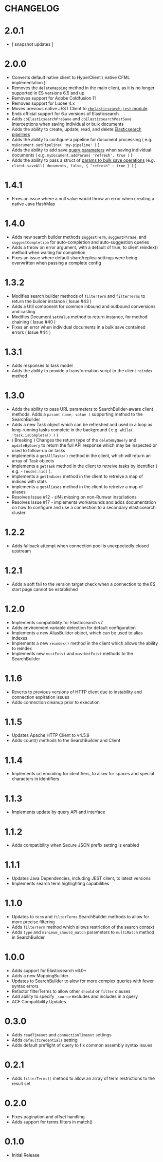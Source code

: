 # CHANGELOG

# 2.0.1

-   [ snapshot updates ]

# 2.0.0

-   Converts default native client to HyperClient ( native CFML implementation )
-   Removes the `deleteMapping` method in the main client, as it is no longer supported in ES versions 6.5 and up.
-   Removes support for Adobe Coldfusion 11
-   Removes support for Lucee 4.x
-   Moves previous native JEST Client to [`cbelasticsearch-jest` module](https://forgebox.io/view/cbelasticsearch-jest).
-   Ends official support for 6.x versions of Elasticsearch
-   Adds `cbElasticsearchPreSave` and `cbElasticsearchPostSave` interceptions when saving individual or bulk documents
-   Adds the ability to create, update, read, and delete [Elasticsearch pipelines](https://www.elastic.co/guide/en/elasticsearch/reference/master/ingest-apis.html)
-   Adds the ability to configure a pipeline for document processing ( e.g. `myDocument.setPipeline( 'my-pipeline' )` )
-   Adds the ability to add save [query parameters](https://www.elastic.co/guide/en/elasticsearch/reference/current/docs-index_.html#docs-index-api-query-params) when saving individual documents ( e.g. `myDocument.addParam( 'refresh', true )` )
-   Adds the ability to pass a struct of [params to bulk save operations](https://www.elastic.co/guide/en/elasticsearch/reference/current/docs-bulk.html#docs-bulk-api-query-params) (e.g. `client.saveAll( documents, false, { "refresh" : true } )` )

# 1.4.1

-   Fixes an issue where a null value would throw an error when creating a native Java HashMap

# 1.4.0

-   Adds new search builder methods `suggestTerm`, `suggestPhrase`, and `suggestCompletion` for auto-completion and auto-suggestion queries
-   Adds a throw on error argument, with a default of true, to client reindex() method when waiting for completion
-   Fixes an issue where default shard/replica settings were being overwritten when passing a complete config

# 1.3.2

-   Modifies search builder methods of `filterTerm` and `filterTerms` to return the builder instance ( Issue #43 )
-   Adds a Util component for common inbound and outbound conversions and casting
-   Modifies Document `setValue` method to return instance, for method chaining ( Issue #40 )
-   Fixes an error when individual documents in a bulk save contained errors ( Issue #44 )

# 1.3.1

-   Adds responses to task model
-   Adds the ability to provide a transformation script to the client `reindex` method

# 1.3.0

-   Adds the ability to pass URL parameters to SearchBuilder-aware client methods. Adds a `param( name, value )` supporting method to the SearchBuilder
-   Adds a new Task object which can be refreshed and used in a loop as long-running tasks complete in the background ( e.g. `while( !task.isComplete() )` )
-   ( Breaking ) Changes the return type of the `deleteByQuery` and `updateByQuery` to return the full API response which may be inspected or used to follow-up on tasks
-   implements a `getAllTasks()` method in the client, which will return an array of Task objects
-   implements a `getTask` method in the client to retreive tasks by identifier ( e.g. - `[node]:[id]` ).
-   implements a `getIndices` method in the client to retreive a map of indices with stats
-   implements a `getAliases` method in the client to retreive a map of aliases
-   Resolves Issue #12 - slf4j missing on non-Runwar installations
-   Resolves Issue #17 - implements workarounds and adds documentation on how to configure and use a connection to a secondary elasticsearch cluster

# 1.2.2

-   Adds fallback attempt when connection pool is unexpectedly closed upstream

# 1.2.1

-   Adds a soft fail to the version target check when a connection to the ES start page cannot be established

# 1.2.0

-   Implements compatibility for Elasticsearch v7
-   Adds environment variable detection for default configuration
-   Implements a new AliasBuilder object, which can be used to alias indexes
-   Implements a new `reindex()` method in the client which allows the ability to reindex
-   Implements new `mustExist` and `mustNotExist` methods to the SearchBuilder

# 1.1.6

-   Reverts to previous versions of HTTP client due to instability and connection expiration issues
-   Adds connection cleanup prior to execution

# 1.1.5

-   Updates Apache HTTP Client to v4.5.9
-   Adds count() methods to the SearchBuilder and Client

# 1.1.4

-   Implements url encoding for identifiers, to allow for spaces and special characters in identifiers

# 1.1.3

-   Implements update by query API and interface

# 1.1.2

-   Adds compatibility when Secure JSON prefix setting is enabled

# 1.1.1

-   Updates Java Dependencies, including JEST client, to latest versions
-   Implements search term highlighting capabilities

# 1.1.0

-   Updates to `term` and `filterTerms` SearchBuilder methods to allow for more precise filtering
-   Adds `filterTerm` method which allows restriction of the search context
-   Adds `type` and `minimum_should_match` parameters to `multiMatch` method in SearchBuilder

# 1.0.0

-   Adds support for Elasticsearch v6.0+
-   Adds a new MappingBuilder
-   Updates to SearchBuilder to alow for more complex queries with fewer syntax errors
-   Refactor filterTerms to allow other `should` or `filter` clauses
-   Add ability to specify `_source` excludes and includes in a query
-   ACF Compatibility Updates

# 0.3.0

-   Adds `readTimeout` and `connectionTimeout` settings
-   Adds `defaultCredentials` setting
-   Adds default preflight of query to fix common assembly syntax issues

# 0.2.1

-   Adds `filterTerms()` method to allow an array of term restrictions to the result set

# 0.2.0

-   Fixes pagination and offset handling
-   Adds support for terms filters in match()

# 0.1.0

-   Initial Release
